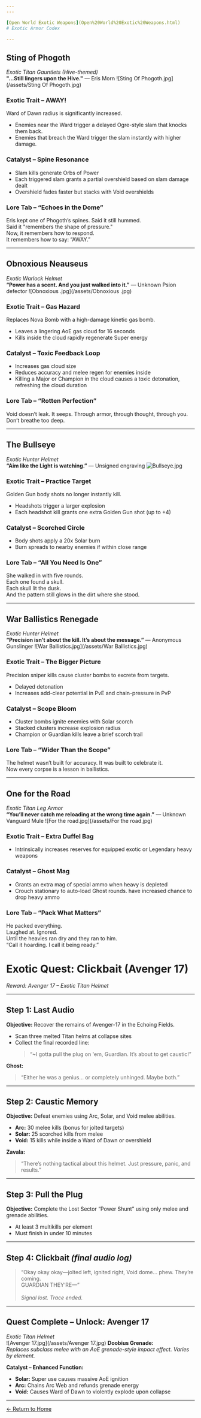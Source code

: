 ```yaml
---
---

[Open World Exotic Weapons](Open%20World%20Exotic%20Weapons.html)
# Exotic Armor Codex

---
```


## Sting of Phogoth  
*Exotic Titan Gauntlets (Hive-themed)*  
**"...Still lingers upon the Hive."** — Eris Morn
![Sting Of Phogoth.jpg](/assets/Sting Of Phogoth.jpg)

### Exotic Trait – AWAY!  
Ward of Dawn radius is significantly increased.  
- Enemies near the Ward trigger a delayed Ogre-style slam that knocks them back.  
- Enemies that breach the Ward trigger the slam instantly with higher damage.

### Catalyst – Spine Resonance  
- Slam kills generate Orbs of Power  
- Each triggered slam grants a partial overshield based on slam damage dealt  
- Overshield fades faster but stacks with Void overshields

### Lore Tab – “Echoes in the Dome”  
Eris kept one of Phogoth’s spines. Said it still hummed.  
Said it "remembers the shape of pressure."  
Now, it remembers how to respond.  
It remembers how to say: “AWAY.”

---

## Obnoxious Neauseus  
*Exotic Warlock Helmet*  
**“Power has a scent. And you just walked into it.”** — Unknown Psion defector
![Obnoxious .jpg](/assets/Obnoxious .jpg)
### Exotic Trait – Gas Hazard  
Replaces Nova Bomb with a high-damage kinetic gas bomb.  
- Leaves a lingering AoE gas cloud for 16 seconds  
- Kills inside the cloud rapidly regenerate Super energy

### Catalyst – Toxic Feedback Loop  
- Increases gas cloud size  
- Reduces accuracy and melee regen for enemies inside  
- Killing a Major or Champion in the cloud causes a toxic detonation, refreshing the cloud duration

### Lore Tab – “Rotten Perfection”  
Void doesn’t leak. It seeps. Through armor, through thought, through you.  
Don’t breathe too deep.

---

## The Bullseye  
*Exotic Hunter Helmet*  
**“Aim like the Light is watching.”** — Unsigned engraving
![Bullseye.jpg](/assets/Bullseye.jpg)
### Exotic Trait – Practice Target  
Golden Gun body shots no longer instantly kill.  
- Headshots trigger a larger explosion  
- Each headshot kill grants one extra Golden Gun shot (up to +4)

### Catalyst – Scorched Circle  
- Body shots apply a 20x Solar burn  
- Burn spreads to nearby enemies if within close range

### Lore Tab – “All You Need Is One”  
She walked in with five rounds.  
Each one found a skull.  
Each skull lit the dusk.  
And the pattern still glows in the dirt where she stood.

---

## War Ballistics Renegade  
*Exotic Hunter Helmet*  
**“Precision isn’t about the kill. It’s about the message.”** — Anonymous Gunslinger
![War Ballistics.jpg](/assets/War Ballistics.jpg)
### Exotic Trait – The Bigger Picture  
Precision sniper kills cause cluster bombs to excrete from targets.  
- Delayed detonation  
- Increases add-clear potential in PvE and chain-pressure in PvP

### Catalyst – Scope Bloom  
- Cluster bombs ignite enemies with Solar scorch  
- Stacked clusters increase explosion radius  
- Champion or Guardian kills leave a brief scorch trail

### Lore Tab – “Wider Than the Scope”  
The helmet wasn’t built for accuracy. It was built to celebrate it.  
Now every corpse is a lesson in ballistics.

---

## One for the Road  
*Exotic Titan Leg Armor*  
**“You’ll never catch me reloading at the wrong time again.”** — Unknown Vanguard Mule
![For the road.jpg](/assets/For the road.jpg)
### Exotic Trait – Extra Duffel Bag  
- Intrinsically increases reserves for equipped exotic or Legendary heavy weapons

### Catalyst – Ghost Mag  
- Grants an extra mag of special ammo when heavy is depleted  
- Crouch stationary to auto-load Ghost rounds.  have increased chance to drop heavy ammo 

### Lore Tab – “Pack What Matters”  
He packed everything.  
Laughed at. Ignored.  
Until the heavies ran dry and they ran to him.  
“Call it hoarding. I call it being ready.”

# Exotic Quest: Clickbait (Avenger 17)  
*Reward: Avenger 17 – Exotic Titan Helmet*

---

## Step 1: Last Audio  
**Objective:** Recover the remains of Avenger-17 in the Echoing Fields.  
- Scan three melted Titan helms at collapse sites  
- Collect the final recorded line:  
  > “~I gotta pull the plug on 'em, Guardian. It’s about to get caustic!”

**Ghost:**  
> “Either he was a genius… or completely unhinged. Maybe both.”

---

## Step 2: Caustic Memory  
**Objective:** Defeat enemies using Arc, Solar, and Void melee abilities.  
- **Arc:** 30 melee kills (bonus for jolted targets)  
- **Solar:** 25 scorched kills from melee  
- **Void:** 15 kills while inside a Ward of Dawn or overshield

**Zavala:**  
> “There’s nothing tactical about this helmet. Just pressure, panic, and results.”

---

## Step 3: Pull the Plug  
**Objective:** Complete the Lost Sector “Power Shunt” using only melee and grenade abilities.  
- At least 3 multikills per element  
- Must finish in under 10 minutes

---

## Step 4: Clickbait *(final audio log)*  
> “Okay okay okay—jolted left, ignited right, Void dome... phew. They’re coming.  
> GUARDIAN THEY’RE—”  
> *<click>*  
> *Signal lost. Trace ended.*

---

## Quest Complete – Unlock: Avenger 17  
*Exotic Titan Helmet*  
![Avenger 17.jpg](/assets/Avenger 17.jpg)
**Doobius Grenade:**  
*Replaces subclass melee with an AoE grenade-style impact effect. Varies by element.*

**Catalyst – Enhanced Function:**  
- **Solar:** Super use causes massive AoE ignition  
- **Arc:** Chains Arc Web and refunds grenade energy  
- **Void:** Causes Ward of Dawn to violently explode upon collapse

---
[← Return to Home](./index.md)
